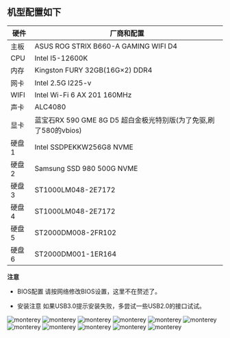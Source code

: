 ## 机型配置如下
|硬件|厂商和配置|
|-|-|
|主板|ASUS ROG STRIX B660-A GAMING WIFI D4|
|CPU| Intel I5-12600K|
|内存| Kingston FURY 32GB(16G×2) DDR4|
|网卡|Intel 2.5G I225-v|
|WIFI|Intel Wi-Fi 6 AX 201 160MHz|
|声卡|ALC4080|
|显卡|蓝宝石RX 590 GME 8G D5 超白金极光特别版(为了免驱,刷了580的vbios) |
|硬盘1|Intel SSDPEKKW256G8 NVME|
|硬盘2|Samsung SSD 980 500G NVME|
|硬盘3|ST1000LM048-2E7172|
|硬盘4|ST1000LM048-2E7172|
|硬盘5|ST2000DM008-2FR102|
|硬盘6|ST2000DM001-1ER164|

**注意** 
- BIOS配置 
  请按网络修改BIOS设置，这里不在赘述了。 

- 安装注意 
  如果USB3.0提示安装失败，多尝试一些USB2.0的接口试试。 

![monterey](https://github.com/w55554/ROG-STRIX-B660-A-GAMING-WIFI-D4/blob/main/images/SystemInfo.png)
![monterey](https://github.com/w55554/ROG-STRIX-B660-A-GAMING-WIFI-D4/blob/main/images/AboutInfo.png)
![monterey](https://github.com/w55554/ROG-STRIX-B660-A-GAMING-WIFI-D4/blob/main/images/Hardware.png)
![monterey](https://github.com/w55554/ROG-STRIX-B660-A-GAMING-WIFI-D4/blob/main/images/nvme.png)
![monterey](https://github.com/w55554/ROG-STRIX-B660-A-GAMING-WIFI-D4/blob/main/images/Ethernet.png)
![monterey](https://github.com/w55554/ROG-STRIX-B660-A-GAMING-WIFI-D4/blob/main/images/USB.png)
![monterey](https://github.com/w55554/ROG-STRIX-B660-A-GAMING-WIFI-D4/blob/main/images/WIFI.png)
![monterey](https://github.com/w55554/ROG-STRIX-B660-A-GAMING-WIFI-D4/blob/main/images/AudioDevice.png)
![monterey](https://github.com/w55554/ROG-STRIX-B660-A-GAMING-WIFI-D4/blob/main/images/HarkDisk.png)
![monterey](https://github.com/w55554/ROG-STRIX-B660-A-GAMING-WIFI-D4/blob/main/images/SystemDashboard.png)
![monterey](https://github.com/w55554/ROG-STRIX-B660-A-GAMING-WIFI-D4/blob/main/images/VideoProc_Converter.png)
